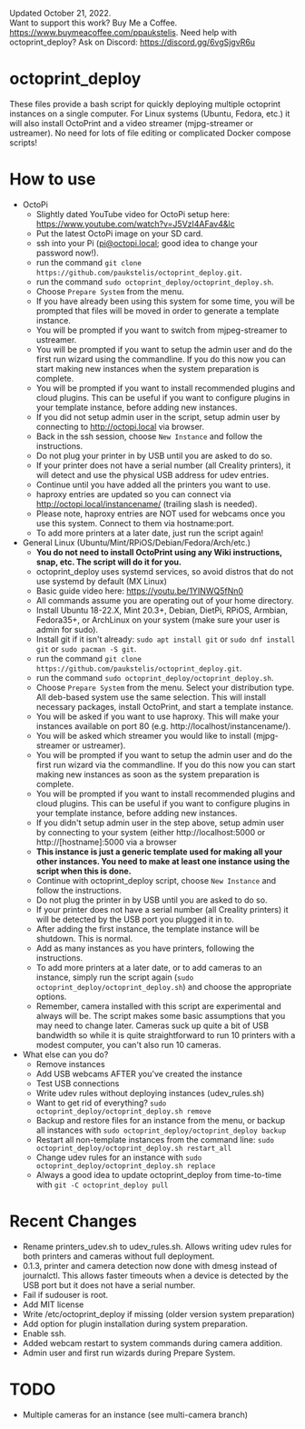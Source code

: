 Updated October 21, 2022.  
Want to support this work? Buy Me a Coffee. https://www.buymeacoffee.com/ppaukstelis.
Need help with octoprint_deploy? Ask on Discord: https://discord.gg/6vgSjgvR6u
# octoprint_deploy
These files provide a bash script for quickly deploying multiple octoprint instances on a single computer. For Linux systems (Ubuntu, Fedora, etc.) it will also install OctoPrint and a video streamer (mjpg-streamer or ustreamer). No need for lots of file editing or complicated Docker compose scripts!

# How to use
* OctoPi
  * Slightly dated YouTube video for OctoPi setup here: https://www.youtube.com/watch?v=J5VzI4AFav4&lc
  * Put the latest OctoPi image on your SD card.
  * ssh into your Pi (pi@octopi.local; good idea to change your password now!).
  * run the command `git clone https://github.com/paukstelis/octoprint_deploy.git`.
  * run the command `sudo octoprint_deploy/octoprint_deploy.sh`.
  * Choose `Prepare System` from the menu.
  * If you have already been using this system for some time, you will be prompted that files will be moved in order to generate a template instance.
  * You will be prompted if you want to switch from mjpeg-streamer to ustreamer.
  * You will be prompted if you want to setup the admin user and do the first run wizard using the commandline. If you do this now you can start making new instances when the system preparation is complete.
  * You will be prompted if you want to install recommended plugins and cloud plugins. This can be useful if you want to configure plugins in your template instance, before adding new instances.
  * If you did not setup admin user in the script, setup admin user by connecting to http://octopi.local via browser.
  * Back in the ssh session, choose `New Instance` and follow the instructions.
  * Do not plug your printer in by USB until you are asked to do so.
  * If your printer does not have a serial number (all Creality printers), it will detect and use the physical USB address for udev entries.
  * Continue until you have added all the printers you want to use.
  * haproxy entries are updated so you can connect via http://octopi.local/instancename/ (trailing slash is needed).
  * Please note, haproxy entries are NOT used for webcams once you use this system. Connect to them via hostname:port.
  * To add more printers at a later date, just run the script again!
* General Linux (Ubuntu/Mint/RPiOS/Debian/Fedora/Arch/etc.)
  * __You do not need to install OctoPrint using any Wiki instructions, snap, etc. The script will do it for you.__
  * octoprint_deploy uses systemd services, so avoid distros that do not use systemd by default (MX Linux)
  * Basic guide video here: https://youtu.be/1YINWQ5fNn0
  * All commands assume you are operating out of your home directory.
  * Install Ubuntu 18-22.X, Mint 20.3+, Debian, DietPi, RPiOS, Armbian, Fedora35+, or ArchLinux on your system (make sure your user is admin for sudo).
  * Install git if it isn't already: `sudo apt install git` or `sudo dnf install git` or `sudo pacman -S git`.
  * run the command `git clone https://github.com/paukstelis/octoprint_deploy.git`.
  * run the command `sudo octoprint_deploy/octoprint_deploy.sh`.
  * Choose `Prepare System` from the menu. Select your distribution type. All deb-based system use the same selection. This will install necessary packages, install OctoPrint, and start a template instance.
  * You will be asked if you want to use haproxy. This will make your instances available on port 80 (e.g. http://localhost/instancename/).
  * You will be asked which streamer you would like to install (mjpg-streamer or ustreamer).
  * You will be prompted if you want to setup the admin user and do the first run wizard via the commandline. If you do this now you can start making new instances as soon as the system preparation is complete.
  * You will be prompted if you want to install recommended plugins and cloud plugins. This can be useful if you want to configure plugins in your template instance, before adding new instances.
  * If you didn't setup admin user in the step above, setup admin user by connecting to your system (either http://localhost:5000 or http://[hostname]:5000 via a browser
  * __This instance is just a generic template used for making all your other instances. You need to make at least one instance using the script when this is done.__
  * Continue with octoprint_deploy script, choose `New Instance` and follow the instructions.
  * Do not plug the printer in by USB until you are asked to do so.
  * If your printer does not have a serial number (all Creality printers) it will be detected by the USB port you plugged it in to.
  * After adding the first instance, the template instance will be shutdown. This is normal.
  * Add as many instances as you have printers, following the instructions.
  * To add more printers at a later date, or to add cameras to an instance, simply run the script again (`sudo octoprint_deploy/octoprint_deploy.sh`) and choose the appropriate options.
  * Remember, camera installed with this script are experimental and always will be. The script makes some basic assumptions that you may need to change later. Cameras suck up quite a bit of USB bandwidth so while it is quite straightforward to run 10 printers with a modest computer, you can't also run 10 cameras.
* What else can you do?
  * Remove instances
  * Add USB webcams AFTER you've created the instance
  * Test USB connections
  * Write udev rules without deploying instances (udev_rules.sh)
  * Want to get rid of everything? `sudo octoprint_deploy/octoprint_deploy.sh remove`
  * Backup and restore files for an instance from the menu, or backup all instances with `sudo octoprint_deploy/octoprint_deploy backup`
  * Restart all non-template instances from the command line: `sudo octoprint_deploy/octoprint_deploy.sh restart_all`
  * Change udev rules for an instance with `sudo octoprint_deploy/octoprint_deploy.sh replace`
  * Always a good idea to update octoprint_deploy from time-to-time with `git -C octoprint_deploy pull`
# Recent Changes
* Rename printers_udev.sh to udev_rules.sh. Allows writing udev rules for both printers and cameras without full deployment.
* 0.1.3, printer and camera detection now done with dmesg instead of journalctl. This allows faster timeouts when a device is detected by the USB port but it does not have a serial number.
* Fail if sudouser is root.
* Add MIT license
* Write /etc/octoprint_deploy if missing (older version system preparation)
* Add option for plugin installation during system preparation.
* Enable ssh.
* Added webcam restart to system commands during camera addition.
* Admin user and first run wizards during Prepare System.
# TODO
* Multiple cameras for an instance (see multi-camera branch)



